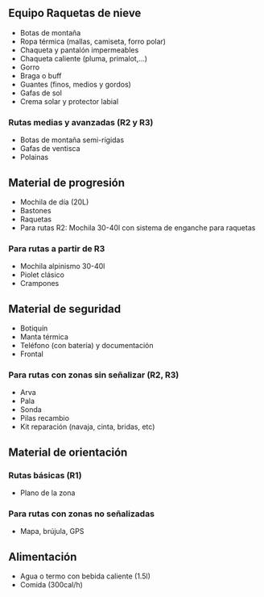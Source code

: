 ## Equipo Raquetas de nieve

- Botas de montaña
- Ropa térmica (mallas, camiseta, forro polar)
- Chaqueta y pantalón impermeables
- Chaqueta caliente (pluma, primalot,…)
- Gorro
- Braga o buff
- Guantes (finos, medios y gordos)
- Gafas de sol
- Crema solar y protector labial

### Rutas medias y avanzadas (R2 y R3)

- Botas de montaña semi-rígidas
- Gafas de ventisca
- Polainas

## Material de progresión

- Mochila de día (20L)
- Bastones
- Raquetas
- Para rutas R2: Mochila 30-40l con sistema de enganche para raquetas

### Para rutas a partir de R3

- Mochila alpinismo 30-40l
- Piolet clásico
- Crampones

## Material de seguridad

- Botiquín
- Manta térmica
- Teléfono (con batería) y documentación
- Frontal

### Para rutas con zonas sin señalizar (R2, R3)

- Arva
- Pala
- Sonda
- Pilas recambio
- Kit reparación (navaja, cinta, bridas, etc)

## Material de orientación

### Rutas básicas (R1)

- Plano de la zona

### Para rutas con zonas no señalizadas

- Mapa, brújula, GPS

## Alimentación

- Agua o termo con bebida caliente (1.5l)
- Comida (300cal/h)
